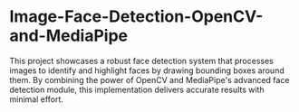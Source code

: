 # Image-Face-Detection-OpenCV-and-MediaPipe
This project showcases a robust face detection system that processes images to identify and highlight faces by drawing bounding boxes around them. By combining the power of OpenCV and MediaPipe's advanced face detection module, this implementation delivers accurate results with minimal effort.
